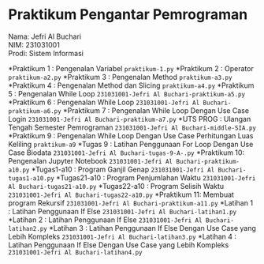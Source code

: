 # Praktikum Pengantar Pemrograman
<div> Nama: Jefri Al Buchari </div>
<div> NIM: 231031001 </div>
<div> Prodi: Sistem Informasi </div>

*Praktikum 1 : Pengenalan Variabel `praktikum-1.py`
*Praktikum 2 : Operator `praktikum-a2.py`
*Praktikum 3 : Pengenalan Method `praktikum-a3.py`
*Praktikum 4 : Pengenalan Method dan Slicing `praktikum-a4.py`
*Praktikum 5 : Pengenalan While Loop `231031001-Jefri Al Buchari-praktikum-a5.py`
*Praktikum 6 : Pengenalan While Loop `231031001-Jefri Al Buchari-praktikum-a6.py`
*Praktikum 7 : Pengenalan While Loop Dengan Use Case Login `231031001-Jefri Al Buchari-praktikum-a7.py`
*UTS PROG    : Ulangan Tengah Semester Pemrograman `231031001-Jefri Al Buchari-middle-SIA.py`
*Praktikum 9 : Pengenalan While Loop Dengan Use Case Perhitungan Luas Keliling `praktikum-a9`
*Tugas 9     : Latihan Penggunaan For Loop Dengan Use Case Biodata `231031001-Jefri Al Buchari-tugas-9-A-.py`
*Praktikum 10: Pengenalan Jupyter Notebook `231031001-Jefri Al Buchari-praktikum-a10.py`
*Tugas1-a10  : Program Ganjil Genap `231031001-Jefri Al Buchari-tugas1-a10.py`
*Tugas21-a10 : Program Penjumlahan Waktu `231031001-Jefri Al Buchari-tugas21-a10.py`
*Tugas22-a10 : Program Selisih Waktu `231031001-Jefri Al Buchari-tugas22-a10.py`
*Praktikum 11: Membuat program Rekursif `231031001-Jefri Al Buchari-praktikum-a11.py`
*Latihan 1   : Latihan Penggunaan If Else `231031001-Jefri Al Buchari-latihan1.py`
*Latihan 2   : Latihan Penggunaan If Else `231031001-Jefri Al Buchari-latihan2.py`
*Latihan 3   : Latihan Penggunaan If Else Dengan Use Case yang Lebih Kompleks `231031001-Jefri Al Buchari-latihan3.py`
*Latihan 4   : Latihan Penggunaan If Else Dengan Use Case yang Lebih Kompleks `231031001-Jefri Al Buchari-latihan4.py`
